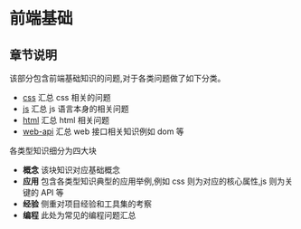 # 前端基础

## 章节说明
该部分包含前端基础知识的问题,对于各类问题做了如下分类。

* [css](./css.md) 汇总 css 相关的问题
* [js](./js.md) 汇总 js 语言本身的相关问题
* [html](./html.md) 汇总 html 相关问题
* [web-api](./web-api.md) 汇总 web 接口相关知识例如 dom 等

各类型知识细分为四大块

* **概念** 该块知识对应基础概念
* **应用** 包含各类型知识典型的应用举例,例如 css 则为对应的核心属性,js 则为关键的 API 等
* **经验** 侧重对项目经验和工具集的考察
* **编程** 此处为常见的编程问题汇总